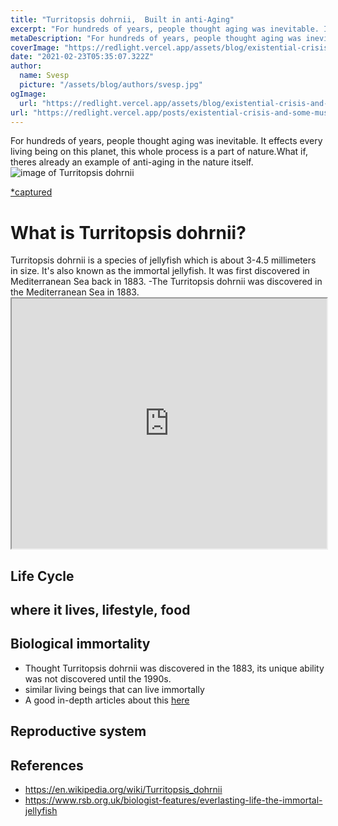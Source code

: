 ```yaml
---
title: "Turritopsis dohrnii,  Built in anti-Aging"
excerpt: "For hundreds of years, people thought aging was inevitable. It effects every living being on this planet ..."
metaDescription: "For hundreds of years, people thought aging was inevitable. It effects every living being on this planet ..."
coverImage: "https://redlight.vercel.app/assets/blog/existential-crisis-and-some-music-to-extend-it/theme.jpg"
date: "2021-02-23T05:35:07.322Z"
author:
  name: Svesp
  picture: "/assets/blog/authors/svesp.jpg"
ogImage:
  url: "https://redlight.vercel.app/assets/blog/existential-crisis-and-some-music-to-extend-it/theme.jpg"
url: "https://redlight.vercel.app/posts/existential-crisis-and-some-music-to-extend-it"
---
```


<!-- Titles -->
<!-- 1.  "Turritopsis dohrnii, Built in anti-Aging" -->
<!-- 2. Turritopsis dohrnii, Eternal but Not Immortal -->

<!-- > Immortality, it's something human always tried to understand and achieve.  -->

<div class="bg-gray-100 border-l-4 border-black p-1 pl-5 leading-loose  mt-10 mb-8 rounded-r-md">
For hundreds of years, people thought aging was inevitable. It effects every living being on this planet, this whole process is a part of nature.What if, theres already an example of anti-aging in the nature itself.
</div>

<div class="pt-16">
<div>
<img class='rounded' src="/assets/blog/immortal-jellyfish/Immortal-Jellyfish-YouTube.jpg" alt="image of Turritopsis dohrnii">
<p>
  <a
    href="https://www.youtube.com/watch?v=5KXuDMd0J80"
    target="_blank"
    rel="noopener noreferrer"
    class="hover:underline italic text-gray-700 m-0"
  >
    *captured</a
  >
</p>
</div>
</div>

<h1 class="text-4xl mt-8">What is Turritopsis dohrnii?</h1>
<!-- # what species, scientific name and common name
# when it was first appeared, whats its origin -->
Turritopsis dohrnii is a species of jellyfish which is about 3-4.5 millimeters in size. It's also known as the immortal jellyfish. It was first discovered in Mediterranean Sea back in 1883. 
-The Turritopsis dohrnii was discovered in the Mediterranean Sea in 1883.

<iframe width="100%" height="400"
src="https://www.youtube.com/embed/5KXuDMd0J80">
</iframe>

## Life Cycle

## where it lives, lifestyle, food

## Biological immortality

- Thought Turritopsis dohrnii was discovered in the 1883, its unique ability was not discovered until the 1990s.
- similar living beings that can live immortally
- A good in-depth articles about this <a href="https://www.rsb.org.uk/biologist-features/everlasting-life-the-immortal-jellyfish" target="_blank" rel="noopener noreferrer">here</a>

## Reproductive system

<!-- This process is a part of nature. -->

## References

- https://en.wikipedia.org/wiki/Turritopsis_dohrnii
- https://www.rsb.org.uk/biologist-features/everlasting-life-the-immortal-jellyfish
